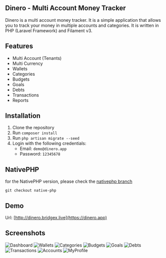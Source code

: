 ## Dinero - Multi Account Money Tracker
Dinero is a multi account money tracker. It is a simple application that allows you to track your money in multiple accounts and categories. It is written in PHP (Laravel Framework) and  Filament v3.

## Features
- Multi Account (Tenants)
- Multi Currency
- Wallets
- Categories
- Budgets
- Goals
- Debts
- Transactions
- Reports

## Installation
1. Clone the repository
2. Run `composer install`
3. Run `php artisan migrate --seed`
4. Login with the following credentials:
    - Email: `demo@dinero.app`
    - Password: `12345678`

## NativePHP
for the NativePHP version, please check the [nativephp branch](https://github.com/shipu/dinero/tree/native-php)
```ssh
git checkout native-php
```

## Demo
Url: [http://dinero.bridgex.live](https://dinero.app)

## Screenshots
![Dashboard](screenshots/dinero-dashboard.png)
![Wallets](screenshots/dinero-wallets.png)
![Categories](screenshots/dinero-categories.png)
![Budgets](screenshots/dinero-budgets.png)
![Goals](screenshots/dinero-goals.png)
![Debts](screenshots/dinero-debts.png)
![Transactions](screenshots/dinero-transactions.png)
![Accounts](screenshots/dinero-tenants.png)
![MyProfile](screenshots/dinero-my-profile.png)
